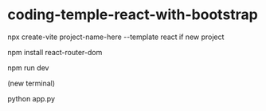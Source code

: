 # coding-temple-react-with-bootstrap

npx create-vite project-name-here --template react if new project

npm install react-router-dom

npm run dev

(new terminal)

python app.py